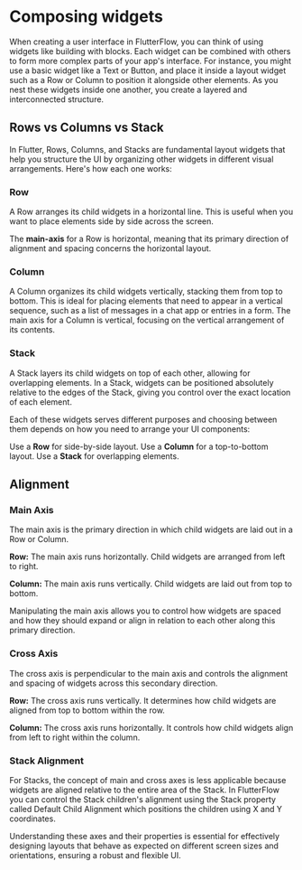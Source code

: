 # Composing widgets

When creating a user interface in FlutterFlow, you can think of using widgets
like building with blocks. Each widget can be
combined with others to form more complex parts of your app's interface. For
instance, you might use a basic widget like a Text or Button, and place it
inside a layout widget such as a Row or Column to position it alongside other
elements. As you nest these widgets inside one another, you create a layered and
interconnected structure.

## Rows vs Columns vs Stack

In Flutter, Rows, Columns, and Stacks are fundamental layout widgets that help
you structure the UI by organizing other widgets in different visual
arrangements. Here's how each one works:

### Row

A Row arranges its child widgets in a horizontal line. This is useful when you
want to place elements side by side across the screen.

The **main-axis** for a Row is horizontal, meaning that its primary direction of
alignment and spacing concerns the horizontal layout.

### Column

A Column organizes its child widgets vertically, stacking them from top to
bottom. This is ideal for placing elements that need to appear in a vertical
sequence, such as a list of messages in a chat app or entries in a form. The
main axis for a Column is vertical, focusing on the vertical arrangement of its
contents.

### Stack

A Stack layers its child widgets on top of each other, allowing for overlapping
elements. In a Stack, widgets can be positioned absolutely relative to the edges
of the Stack, giving you control over the exact location of each element.

Each of these widgets serves different purposes and choosing between them
depends on how you need to arrange your UI components:

Use a **Row** for side-by-side layout.
Use a **Column** for a top-to-bottom layout.
Use a **Stack** for overlapping elements.

## Alignment

### Main Axis

The main axis is the primary direction in which child widgets are laid out in a
Row or Column.

**Row:** The main axis runs horizontally. Child widgets are arranged from left
to right.

**Column:** The main axis runs vertically. Child widgets are laid out from top
to bottom.

Manipulating the main axis allows you to control how widgets are spaced and how
they should expand or align in relation to each other along this primary
direction.

### Cross Axis

The cross axis is perpendicular to the main axis and controls the alignment and
spacing of widgets across this secondary direction.

**Row:** The cross axis runs vertically. It determines how child widgets are
aligned from top to bottom within the row.

**Column:** The cross axis runs horizontally. It controls how child widgets
align from left to right within the column.

### Stack Alignment

For Stacks, the concept of main and cross axes is less applicable because
widgets are aligned relative to the entire area of the Stack. In
FlutterFlow you can control the Stack children's alignment using the
Stack property called Default Child Alignment which positions the children using
X and Y coordinates.

Understanding these axes and their properties is essential for effectively
designing layouts that behave as expected on different screen sizes and
orientations, ensuring a robust and flexible UI.

